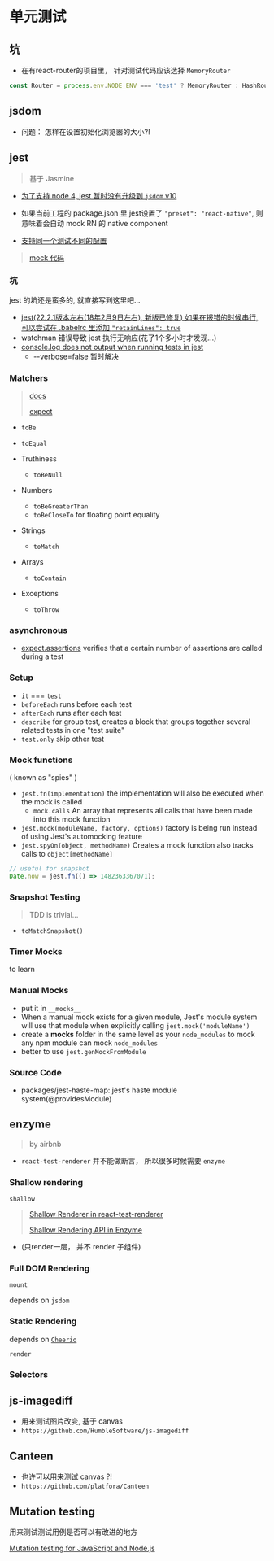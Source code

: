 # 单元测试

## 坑

* 在有react-router的项目里， 针对测试代码应该选择 `MemoryRouter`

```javascript
const Router = process.env.NODE_ENV === 'test' ? MemoryRouter : HashRouter;
```

## jsdom

* 问题： 怎样在设置初始化浏览器的大小?!

## jest

> 基于 Jasmine

* [为了支持 node 4, jest 暂时没有升级到 `jsdom` v10](https://github.com/facebook/jest/issues/3655)

* 如果当前工程的 package.json 里 jest设置了 `"preset": "react-native"`, 则意味着会自动 mock RN 的 native component

* [支持同一个测试不同的配置](https://facebook.github.io/jest/docs/en/configuration.html#projects-array-string-projectconfig)

> [mock 代码](https://github.com/facebook/react-native/blob/v0.43.3/jest/setup.js)

### 坑

jest 的坑还是蛮多的, 就直接写到这里吧...

* [jest(22.2.1版本左右(18年2月9日左右), 新版已修复) 如果在报错的时候串行, 可以尝试在 .babelrc 里添加 `"retainLines": true`](https://github.com/facebook/jest/issues/5446/#issuecomment-362804610)
* watchman 错误导致 jest 执行无响应(花了1个多小时才发现...)
* [console.log does not output when running tests in jest](https://github.com/facebook/jest/issues/2441)
  * --verbose=false 暂时解决

### Matchers

> [docs](https://facebook.github.io/jest/docs/using-matchers.html)
>
> [expect](https://facebook.github.io/jest/docs/expect.html)

* `toBe`
* `toEqual`

* Truthiness
  * `toBeNull`

* Numbers
  * `toBeGreaterThan`
  * `toBeCloseTo` for floating point equality

* Strings
  * `toMatch`

* Arrays
  * `toContain`

* Exceptions
  * `toThrow`

### asynchronous

* [expect.assertions](https://facebook.github.io/jest/docs/expect.html#expectassertionsnumber) verifies that a certain number of assertions are called during a test

### Setup

* `it` === `test`
* `beforeEach` runs before each test
* `afterEach` runs after each test
* `describe` for group test, creates a block that groups together several related tests in one "test suite"
* `test.only` skip other test

### Mock functions

( known as "spies" )

* `jest.fn(implementation)` the implementation will also be executed when the mock is called
  * `mock.calls` An array that represents all calls that have been made into this mock function
* `jest.mock(moduleName, factory, options)` factory is being run instead of using Jest's automocking feature
* `jest.spyOn(object, methodName)` Creates a mock function also tracks calls to `object[methodName]`

```javascript
// useful for snapshot
Date.now = jest.fn(() => 1482363367071);
```

### Snapshot Testing

> TDD is trivial...

* `toMatchSnapshot()`

### Timer Mocks

to learn

### Manual Mocks

* put it in `__mocks__`
* When a manual mock exists for a given module, Jest's module system will use that module when explicitly calling `jest.mock('moduleName')`
* create a __mocks__ folder in the same level as your `node_modules` to mock any npm module can mock `node_modules`
* better to use `jest.genMockFromModule`

### Source Code

* packages/jest-haste-map: jest's haste module system(@providesModule)

## enzyme

> by airbnb

* `react-test-renderer` 并不能做断言， 所以很多时候需要 `enzyme`

### Shallow rendering

`shallow`

> [Shallow Renderer in react-test-renderer](https://facebook.github.io/react/docs/shallow-renderer.html)
>
> [Shallow Rendering API in Enzyme](https://github.com/airbnb/enzyme/blob/master/docs/api/shallow.md)

* (只render一层， 并不 render 子组件)

### Full DOM Rendering

`mount`

depends on `jsdom`

### Static Rendering

depends on [`Cheerio`](https://cheerio.js.org/)

`render`

### Selectors

## js-imagediff

* 用来测试图片改变, 基于 canvas
* `https://github.com/HumbleSoftware/js-imagediff`

## Canteen

* 也许可以用来测试 canvas ?!
* `https://github.com/platfora/Canteen`

## Mutation testing

用来测试测试用例是否可以有改进的地方

[Mutation testing for JavaScript and Node.js](https://github.com/TheSoftwareDesignLab/mutode)
